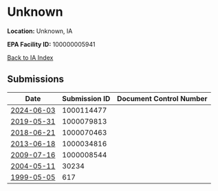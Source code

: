 # Unknown

**Location:** Unknown, IA

**EPA Facility ID:** 100000005941

[Back to IA Index](../../index.md)

## Submissions

| Date | Submission ID | Document Control Number |
|------|--------------|-------------------------|
| [2024-06-03](submissions/1000114477.md) | 1000114477 |  |
| [2019-05-31](submissions/1000079813.md) | 1000079813 |  |
| [2018-06-21](submissions/1000070463.md) | 1000070463 |  |
| [2013-06-18](submissions/1000034816.md) | 1000034816 |  |
| [2009-07-16](submissions/1000008544.md) | 1000008544 |  |
| [2004-05-11](submissions/30234.md) | 30234 |  |
| [1999-05-05](submissions/617.md) | 617 |  |
